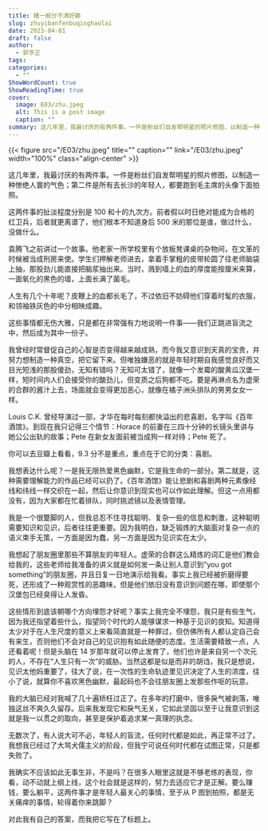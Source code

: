 ```yaml
---
title: 猪一般分不清好赖
slug: zhuyibanfenbuqinghaolai
date: 2023-04-01
draft: false
author:
  - 郭亨正
tags: 
categories:
  - ""
ShowWordCount: true
ShowReadingTime: true
cover:
  image: E03/zhu.jpeg
  alt: This is a post image
  caption: ""
summary: 这几年里，我最讨厌的有两件事。一件是粉丝们自发帮明星的照片修图，以制造一种惨绝人寰的气色；第二件是所有去长沙的年轻人，都要跑到毛主席的头像下面拍照。
---
```


{{< figure src="/E03/zhu.jpeg" title="" caption="" link="/E03/zhu.jpeg" width="100%"  class="align-center" >}}


这几年里，我最讨厌的有两件事。一件是粉丝们自发帮明星的照片修图，以制造一种惨绝人寰的气色；第二件是所有去长沙的年轻人，都要跑到毛主席的头像下面拍照。

这两件事的扯淡程度分别是 100 和十的九次方。前者假以时日绝对能成为合格的红卫兵，后者就更离谱了，他们根本不知道身后 500 米的那位是谁，做过什么，没做什么。

袁腾飞之前讲过一个故事。他老家一所学校里有个放板凳课桌的杂物间，在文革的时候被当成刑房来使。学生们押解老师进去，拿着手掌粗的皮带轮圆了往老师脑袋上抽，那股劲儿能直接把脑浆抽出来。当时，溅到墙上的血的厚度能按厘米来算，一面氧化的黑色的墙，上面长满了菌毛。

人生有几个十年呢？皮鞭上的血都长毛了，不过依旧不妨碍他们穿着时髦的衣服，和领袖铁灰色的中分相映成趣。

这些事情都无伤大雅，只是都在非常强有力地说明一件事——我们正跳进盲流之中，然后成为其中一份子。

我曾经时常督促自己的心智是否变得越来越成熟，而今我又意识到天真的宝贵，并努力想制造一种真空，把它留下来。但唯独嫌恶的就是年轻时期自我感觉良好而又目光短浅的那股傻劲，无知有错吗？无知可太错了，就像一个发霉的酸黄瓜汉堡一样，短时间内人们会接受你的酸劲儿，但变质之后狗都不吃。要是再淋点名为虚荣的合群的酱汁上去，场面就会变得更加恶心，就像在橘子洲头排队的男男女女一样。

Louis C.K. 曾经导演过一部，才华在每时每刻都快溢出的悲喜剧，名字叫《百年酒馆》。到现在我只记得三个情节：Horace 的前妻在三四十分钟的长镜头里讲与她公公出轨的故事；Pete 在新女友面前被当成狗一样对待；Pete 死了。

你可以去豆瓣上看看，9.3 分不是重点，重点在于它的分类：喜剧。

我想表达什么呢？一是我无限热爱黑色幽默，它是我生命的一部分。第二就是，这种需要理解能力的作品已经可以扔了。《百年酒馆》能让悲剧和喜剧两种元素像经线和纬线一样交织在一起，然后让你意识到现实也可以作如此理解。但这一点用都没有，因为大家都在忙着排队，同时挑滤镜以及表情管理。

我是一个很蹩脚的人，但我总忍不住寻找聪明、复杂一些的信息和刺激，这种聪明需要知识和见识，后者往往更重要。因为我明白，缺乏锻炼的大脑面对复杂一点的语义束手无策，一方面是因为蠢，另一方面是因为见识实在太少。

我想起了朋友圈里那些不算朋友的年轻人。虚荣的合群这么精炼的词汇是他们教会给我的，这些老师给我准备的讲义就是如何发一条让别人意识到“you got something”的朋友圈，并且日复一日地演示给我看。事实上我已经被折磨得要死，还形成了一种观赏性的恶趣味，但是他们依旧没有意识到问题在哪，即使那个汉堡包已经臭得让人发昏。

这些情形到底该朝哪个方向埋怨才好呢？事实上我完全不埋怨，我只是有些生气，因为我还指望着些什么，指望同个时代的人能够谋求一种基于见识的良知。知道得太少对于在人生尺度的意义上来看简直就是一种罪过，但仿佛所有人都认定自己会有来生，否则他们不会对自己的见识抱有如此随便的态度。生活需要精致一点，人还看着呢！但是头脑在 14 岁那年就可以停止发育了，他们也许是来自另一个次元的人，不存在“人生只有一次”的威胁。当然这都是似是而非的胡诌，我只是想说，见识太他妈重要了，往大了说，在一次性的生命轨迹里见识决定了人生的浓度，往小了说，就算你不喜欢黑色幽默，最起码也不会往朋友圈上发那些作呕的玩意。

我的大脑已经对我喊了几十遍矫枉过正了。在多年的打磨中，很多戾气被剥落，唯独这丝不爽久久留存。后来我发现它和戾气无关，它如此坚固以至于让我意识到这就是我一以贯之的取向，甚至是保护着追求某一真理的执念。

无数次了，有人说大可不必，年轻人的盲流，任何时代都是如此，再正常不过了。我想我已经过了大骂犬儒主义的阶段，但我宁可说任何时代都在试图正常，只是都失败了。

我确实不应该如此无事生非，不是吗？在很多人眼里这就是不够老练的表现，你看，动不动就上纲上线，这个社会就是这样的，努力去适应它才是正解。要么赚钱，要么躺平，这两件事才是年轻人最关心的事情，至于从 P 图到拍照，都是无关痛痒的事情，轮得着你来跳脚？

对此我有自己的答案，而我把它写在了标题上。
